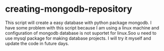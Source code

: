 # creating-mongodb-repository

This script will create a easy database with python package mongodb. I have some problem with this script because I am using a linux machine and configuration of mongodb database is not suportet for linux.Soo u need to use mysql package for making database projects. I will try it myself and update the code in future days.
